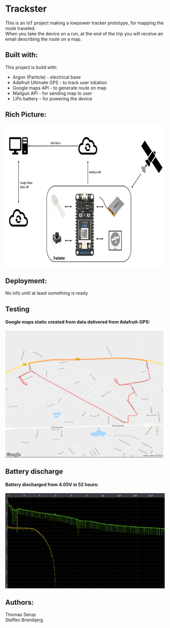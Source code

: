 # Trackster
This is an IoT project making a lowpower tracker prototype, for mapping the route traveled.  
When you take the device on a run, at the end of the trip you will receive an email describing the route on a map.  

## Built with:
This project is build with:
- Argon (Particle) - electrical base  
- Adafruit Ultimate GPS - to track user lokation  
- Google maps API - to generate route on map
- Mailgun API - for sending map to user 
- LiPo battery - for powering the device  

## Rich Picture:
<img src="Images/Richpicture.png" width="800" height="450">

## Deployment:
No info until at least something is ready

## Testing
#### Google maps static created from data delivered from Adafruit-GPS:
<img src="Images/maptest.png" width="500" height="400">

## Battery discharge
#### Battery discharged from 4.05V in 52 hours:
<img src="Images/discharge.png" width="900" height="300">

## Authors:
Thomas Serup  
Steffen Breinbjerg
